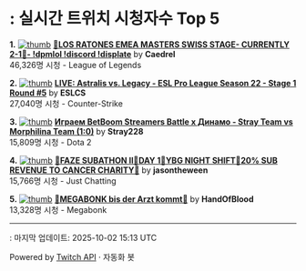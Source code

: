 # : 실시간 트위치 시청자수 Top 5

**1.** [![thumb](https://static-cdn.jtvnw.net/previews-ttv/live_user_caedrel-320x180.jpg)](https://twitch.tv/Caedrel)
**[🔴LOS RATONES EMEA MASTERS SWISS STAGE-  CURRENTLY 2-1🔴-  !dpmlol !discord !displate](https://twitch.tv/Caedrel)** by **Caedrel**<br>46,326명 시청  - League of Legends

**2.** [![thumb](https://static-cdn.jtvnw.net/previews-ttv/live_user_eslcs-320x180.jpg)](https://twitch.tv/ESLCS)
**[LIVE: Astralis vs. Legacy - ESL Pro League Season 22 - Stage 1 Round #5](https://twitch.tv/ESLCS)** by **ESLCS**<br>27,040명 시청  - Counter-Strike

**3.** [![thumb](https://static-cdn.jtvnw.net/previews-ttv/live_user_stray228-320x180.jpg)](https://twitch.tv/Stray228)
**[Играем BetBoom Streamers Battle x Динамо - Stray Team vs Morphilina Team (1:0)](https://twitch.tv/Stray228)** by **Stray228**<br>15,809명 시청  - Dota 2

**4.** [![thumb](https://static-cdn.jtvnw.net/previews-ttv/live_user_jasontheween-320x180.jpg)](https://twitch.tv/jasontheween)
**[🔴FAZE SUBATHON II🔴DAY 1🔴YBG NIGHT SHIFT🔴20% SUB REVENUE TO CANCER CHARITY🔴](https://twitch.tv/jasontheween)** by **jasontheween**<br>15,766명 시청  - Just Chatting

**5.** [![thumb](https://static-cdn.jtvnw.net/previews-ttv/live_user_handofblood-320x180.jpg)](https://twitch.tv/HandOfBlood)
**[🔨MEGABONK bis der Arzt kommt🔨](https://twitch.tv/HandOfBlood)** by **HandOfBlood**<br>13,328명 시청  - Megabonk


---
: 마지막 업데이트: 2025-10-02 15:13 UTC

Powered by [Twitch API](https://dev.twitch.tv/docs/api/reference) · 자동화 봇